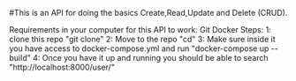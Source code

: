 #This is an API for doing the basics Create,Read,Update and Delete (CRUD).

Requirements in your computer for this API to work:
Git
Docker
Steps:
1: clone this repo "git clone"
2: Move to the repo "cd"
3: Make sure inside it you have access to docker-compose.yml and run "docker-compose up --build"
4: Once you have it up and running you should be able to search "http://localhost:8000/user/"
